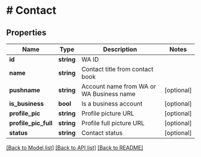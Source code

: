 # # Contact

## Properties

Name | Type | Description | Notes
------------ | ------------- | ------------- | -------------
**id** | **string** | WA ID |
**name** | **string** | Contact title from contact book |
**pushname** | **string** | Account name from WA or WA Business name | [optional]
**is_business** | **bool** | Is a business account | [optional]
**profile_pic** | **string** | Profile picture URL | [optional]
**profile_pic_full** | **string** | Profile full picture URL | [optional]
**status** | **string** | Contact status | [optional]

[[Back to Model list]](../../README.md#models) [[Back to API list]](../../README.md#endpoints) [[Back to README]](../../README.md)
